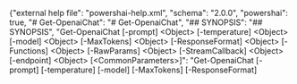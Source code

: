 ﻿{"external help file": "powershai-help.xml", "schema": "2.0.0", "powershai": true, "# Get-OpenaiChat": "# Get-OpenaiChat", "## SYNOPSIS": "## SYNOPSIS", "Get-OpenaiChat [-prompt] \<Object\> [-temperature] \<Object\> [-model] \<Object\> [-MaxTokens] \<Object\> [-ResponseFormat] \<Object\> [-Functions] \<Object\> [-RawParams] \<Object\> [-StreamCallback] \<Object\> [-endpoint] \<Object\> [\<CommonParameters\>]": "Get-OpenaiChat [-prompt] <Object> [-temperature] <Object> [-model] <Object> [-MaxTokens] <Object> [-ResponseFormat] <Object> [-Functions] <Object> [-RawParams] <Object> [-StreamCallback] <Object> [-endpoint] <Object> [<CommonParameters>]", "## SYNTAX": "## SYNTAX", "```\nGet-OpenaiChat [\<CommonParameters\>]\n```": "```\nGet-OpenaiChat [<CommonParameters>]\n```", "## PARAMETERS": "## PARAMETERS", "### -Functions\nParameter Set: (All)\nType: Object\nAliases:\nAccepted Values:\nRequired: false\nPosition: 5\nDefault Value:\nAccept pipeline input: false\nAccept wildcard characters:": "### -Functions\nParameter Set: (All)\nType: Object\nAliases:\nAccepted Values:\nRequired: false\nPosition: 5\nDefault Value:\nAccept pipeline input: false\nAccept wildcard characters:", "```yml\nParameter Set: (All)\nType: \nAliases: \nAccepted Values: \nRequired: false\nPosition: named\nDefault Value: None\nAccept pipeline input: false\nAccept wildcard characters: false\n```": "```yml\nParameter Set: (All)\nType: \nAliases: \nAccepted Values: \nRequired: false\nPosition: named\nDefault Value: None\nAccept pipeline input: false\nAccept wildcard characters: false\n```", "### -MaxTokens\nParameter Set: (All)\nType: Object\nAliases:\nAccepted Values:\nRequired: false\nPosition: 3\nDefault Value:\nAccept pipeline input: false\nAccept wildcard characters:": "### -MaxTokens\nParameter Set: (All)\nType: Object\nAliases:\nAccepted Values:\nRequired: false\nPosition: 3\nDefault Value:\nAccept pipeline input: false\nAccept wildcard characters:", "```yml\nParameter Set: (All)\nType: \nAliases: \nAccepted Values: \nRequired: false\nPosition: named\nDefault Value: None\nAccept pipeline input: false\nAccept wildcard characters: false\n```": "```yml\nParameter Set: (All)\nType: \nAliases: \nAccepted Values: \nRequired: false\nPosition: named\nDefault Value: None\nAccept pipeline input: false\nAccept wildcard characters: false\n```", "### -RawParams\nParameter Set: (All)\nType: Object\nAliases:\nAccepted Values:\nRequired: false\nPosition: 6\nDefault Value:\nAccept pipeline input: false\nAccept wildcard characters:": "### -RawParams\nParameter Set: (All)\nType: Object\nAliases:\nAccepted Values:\nRequired: false\nPosition: 6\nDefault Value:\nAccept pipeline input: false\nAccept wildcard characters:", "```yml\nParameter Set: (All)\nType: \nAliases: \nAccepted Values: \nRequired: false\nPosition: named\nDefault Value: None\nAccept pipeline input: false\nAccept wildcard characters: false\n```": "```yml\nParameter Set: (All)\nType: \nAliases: \nAccepted Values: \nRequired: false\nPosition: named\nDefault Value: None\nAccept pipeline input: false\nAccept wildcard characters: false\n```", "### -ResponseFormat\nParameter Set: (All)\nType: Object\nAliases:\nAccepted Values:\nRequired: false\nPosition: 4\nDefault Value:\nAccept pipeline input: false\nAccept wildcard characters:": "### -ResponseFormat\nParameter Set: (All)\nType: Object\nAliases:\nAccepted Values:\nRequired: false\nPosition: 4\nDefault Value:\nAccept pipeline input: false\nAccept wildcard characters:", "```yml\nParameter Set: (All)\nType: \nAliases: \nAccepted Values: \nRequired: false\nPosition: named\nDefault Value: None\nAccept pipeline input: false\nAccept wildcard characters: false\n```": "```yml\nParameter Set: (All)\nType: \nAliases: \nAccepted Values: \nRequired: false\nPosition: named\nDefault Value: None\nAccept pipeline input: false\nAccept wildcard characters: false\n```", "### -StreamCallback\nParameter Set: (All)\nType: Object\nAliases:\nAccepted Values:\nRequired: false\nPosition: 7\nDefault Value:\nAccept pipeline input: false\nAccept wildcard characters:": "### -StreamCallback\nParameter Set: (All)\nType: Object\nAliases:\nAccepted Values:\nRequired: false\nPosition: 7\nDefault Value:\nAccept pipeline input: false\nAccept wildcard characters:", "```yml\nParameter Set: (All)\nType: \nAliases: \nAccepted Values: \nRequired: false\nPosition: named\nDefault Value: None\nAccept pipeline input: false\nAccept wildcard characters: false\n```": "```yml\nParameter Set: (All)\nType: \nAliases: \nAccepted Values: \nRequired: false\nPosition: named\nDefault Value: None\nAccept pipeline input: false\nAccept wildcard characters: false\n```", "### -endpoint\nParameter Set: (All)\nType: Object\nAliases:\nAccepted Values:\nRequired: false\nPosition: 8\nDefault Value:\nAccept pipeline input: false\nAccept wildcard characters:": "### -endpoint\nParameter Set: (All)\nType: Object\nAliases:\nAccepted Values:\nRequired: false\nPosition: 8\nDefault Value:\nAccept pipeline input: false\nAccept wildcard characters:", "```yml\nParameter Set: (All)\nType: \nAliases: \nAccepted Values: \nRequired: false\nPosition: named\nDefault Value: None\nAccept pipeline input: false\nAccept wildcard characters: false\n```": "```yml\nParameter Set: (All)\nType: \nAliases: \nAccepted Values: \nRequired: false\nPosition: named\nDefault Value: None\nAccept pipeline input: false\nAccept wildcard characters: false\n```", "### -model\nParameter Set: (All)\nType: Object\nAliases:\nAccepted Values:\nRequired: false\nPosition: 2\nDefault Value:\nAccept pipeline input: false\nAccept wildcard characters:": "### -model\nParameter Set: (All)\nType: Object\nAliases:\nAccepted Values:\nRequired: false\nPosition: 2\nDefault Value:\nAccept pipeline input: false\nAccept wildcard characters:", "```yml\nParameter Set: (All)\nType: \nAliases: \nAccepted Values: \nRequired: false\nPosition: named\nDefault Value: None\nAccept pipeline input: false\nAccept wildcard characters: false\n```": "```yml\nParameter Set: (All)\nType: \nAliases: \nAccepted Values: \nRequired: false\nPosition: named\nDefault Value: None\nAccept pipeline input: false\nAccept wildcard characters: false\n```", "### -prompt\nParameter Set: (All)\nType: Object\nAliases:\nAccepted Values:\nRequired: false\nPosition: 0\nDefault Value:\nAccept pipeline input: false\nAccept wildcard characters:": "### -prompt\nParameter Set: (All)\nType: Object\nAliases:\nAccepted Values:\nRequired: false\nPosition: 0\nDefault Value:\nAccept pipeline input: false\nAccept wildcard characters:", "```yml\nParameter Set: (All)\nType: \nAliases: \nAccepted Values: \nRequired: false\nPosition: named\nDefault Value: None\nAccept pipeline input: false\nAccept wildcard characters: false\n```": "```yml\nParameter Set: (All)\nType: \nAliases: \nAccepted Values: \nRequired: false\nPosition: named\nDefault Value: None\nAccept pipeline input: false\nAccept wildcard characters: false\n```", "### -temperature\nParameter Set: (All)\nType: Object\nAliases:\nAccepted Values:\nRequired: false\nPosition: 1\nDefault Value:\nAccept pipeline input: false\nAccept wildcard characters:": "### -temperature\nParameter Set: (All)\nType: Object\nAliases:\nAccepted Values:\nRequired: false\nPosition: 1\nDefault Value:\nAccept pipeline input: false\nAccept wildcard characters:", "```yml\nParameter Set: (All)\nType: \nAliases: \nAccepted Values: \nRequired: false\nPosition: named\nDefault Value: None\nAccept pipeline input: false\nAccept wildcard characters: false\n```": "```yml\nParameter Set: (All)\nType: \nAliases: \nAccepted Values: \nRequired: false\nPosition: named\nDefault Value: None\nAccept pipeline input: false\nAccept wildcard characters: false\n```"}


<!--PowershaiAiDocBlockStart-->
_Automatically translated using PowershAI and AI
_
<!--PowershaiAiDocBlockEnd-->
